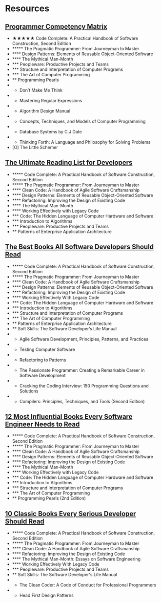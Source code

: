 # Resources

## [Programmer Competency Matrix](http://sijinjoseph.com/programmer-competency-matrix/)
- ★★★★★ Code Complete: A Practical Handbook of Software Construction, Second Edition
- ***** The Pragmatic Programmer: From Journeyman to Master
- **** Design Patterns: Elements of Reusable Object-Oriented Software
- **** The Mythical Man-Month
- *** Peopleware: Productive Projects and Teams
- *** Structure and Interpretation of Computer Programs
- *** The Art of Computer Programming
- ** Programming Pearls
- * Don’t Make Me Think
- * Mastering Regular Expressions
- * Algorithm Design Manual
- * Concepts, Techniques, and Models of Computer Programming
- * Database Systems by C.J Date
- * Thinking Forth: A Language and Philosophy for Solving Problems
- [O] The Little Schemer

## [The Ultimate Reading List for Developers](https://medium.com/@YogevSitton/the-ultimate-reading-list-for-developers-e96c832d9687)
- ***** Code Complete: A Practical Handbook of Software Construction, Second Edition
- ***** The Pragmatic Programmer: From Journeyman to Master
- **** Clean Code: A Handbook of Agile Software Craftsmanship
- **** Design Patterns: Elements of Reusable Object-Oriented Software
- **** Refactoring: Improving the Design of Existing Code
- **** The Mythical Man-Month
- **** Working Effectively with Legacy Code
- *** Code: The Hidden Language of Computer Hardware and Software
- *** Introduction to Algorithms
- *** Peopleware: Productive Projects and Teams
- ** Patterns of Enterprise Application Architecture

## [The Best Books All Software Developers Should Read](https://simpleprogrammer.com/best-books-software-developers/)
- ***** Code Complete: A Practical Handbook of Software Construction, Second Edition
- ***** The Pragmatic Programmer: From Journeyman to Master
- **** Clean Code: A Handbook of Agile Software Craftsmanship
- **** Design Patterns: Elements of Reusable Object-Oriented Software
- **** Refactoring: Improving the Design of Existing Code
- **** Working Effectively With Legacy Code
- *** Code: The Hidden Language of Computer Hardware and Software
- *** Introduction to Algorithms
- *** Structure and Interpretation of Computer Programs
- *** The Art of Computer Programming
- ** Patterns of Enterprise Application Architecture
- ** Soft Skills: The Software Developer’s Life Manual
- * Agile Software Development, Principles, Patterns, and Practices
- * Testing Computer Software
- * Refactoring to Patterns
- * The Passionate Programmer: Creating a Remarkable Career in Software Development
- * Cracking the Coding Interview: 150 Programming Questions and Solutions
- * Compilers: Principles, Techniques, and Tools (Second Edition)

## [12 Most Influential Books Every Software Engineer Needs to Read](https://jasonroell.com/2015/03/16/12-most-infuential-books-every-software-engineer-needs-to-read/)
- ***** Code Complete: A Practical Handbook of Software Construction, Second Edition
- ***** The Pragmatic Programmer: From Journeyman to Master
- **** Clean Code: A Handbook of Agile Software Craftsmanship
- **** Design Patterns: Elements of Reusable Object-Oriented Software
- **** Refactoring: Improving the Design of Existing Code
- **** The Mythical Man-Month
- **** Working Effectively with Legacy Code
- *** Code: The Hidden Language of Computer Hardware and Software
- *** Introduction to Algorithms
- *** Structure and Interpretation of Computer Programs
- *** The Art of Computer Programming
- ** Programming Pearls (2nd Edition)

## [10 Classic Books Every Serious Developer Should Read](https://dzone.com/articles/must-read-book-list-for-programmers) 
- ***** Code Complete: A Practical Handbook of Software Construction, Second Edition
- ***** The Pragmatic Programmer: From Journeyman to Master
- **** Clean Code: A Handbook of Agile Software Craftsmanship
- **** Refactoring: Improving the Design of Existing Code
- **** The Mythical Man-Month: Essays on Software Engineering
- **** Working Effectively With Legacy Code
- *** Peopleware: Productive Projects and Teams
- ** Soft Skills: The Software Developer's Life Manual
- * The Clean Coder: A Code of Conduct for Professional Programmers
- * Head First Design Patterns
